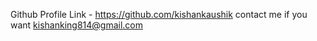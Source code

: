 Github Profile Link - https://github.com/kishankaushik
contact me if you want kishanking814@gmail.com
